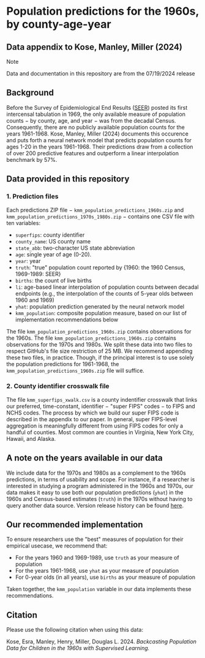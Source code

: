 # Population predictions for the 1960s, by county-age-year
Data appendix to Kose, Manley, Miller (2024)
---
>[!NOTE]
> Data and documentation in this repository are from the 07/19/2024 release

## Background
Before the Survey of Epidemiological End Results ([SEER](https://seer.cancer.gov/)) posted its first intercensal tabulation in 1969, the only available measure of population counts $-$ by county, age, and year $-$ was from the decadal Census. Consequently, there are no publicly available population counts for the years 1961-1968. Kose, Manley, Miller (2024) documents this occurence and puts forth a neural network model that predicts population counts for ages 1-20 in the years 1961-1968. Their predictions draw from a collection of over 200 predictive features and outperform a linear interpolation benchmark by 57\%. 

## Data provided in this repository
### 1. Prediction files
Each predictions ZIP file $-$ `kmm_population_predictions_1960s.zip` and `kmm_population_predictions_1970s_1980s.zip` $-$ contains one CSV file with ten variables: 

- `superfips`: county identifier
- `county_name`: US county name
- `state_abb`: two-character US state abbreviation
- `age`: single year of age (0-20).
- `year`: year
- `truth`: "true" population count reported by \{1960: the 1960 Census, 1969-1989: SEER\}
- `births`: the count of live births
- `li`: age-based linear interpolation of population counts between decadal endpoints (e.g., the interpolation of the counts of 5-year olds between 1960 and 1969)
- `yhat`: population prediction generated by the neural network model
- `kmm_population`: composite population measure, based on our list of implementation recommendations below

The file `kmm_population_predictions_1960s.zip` contains observations for the 1960s. The file `kmm_population_predictions_1960s.zip` contains observations for the 1970s and 1980s. We split these data into two files to respect GitHub's file size restriction of 25 MB. We recommend appending these two files, in practice. Though, if the principal interest is to use solely the population predictions for 1961-1968, the `kmm_population_predictions_1960s.zip` file will suffice. 

### 2. County identifier crosswalk file
The file `kmm_superfips_xwalk.csv` is a county indentifier crosswalk that links our preferred, time-constant, identifier $-$ "super FIPS" codes $-$ to FIPS and NCHS codes. The process by which we build our super FIPS code is described in the appendix to our paper. In general, super FIPS-level aggregation is meaningfully different from using FIPS codes for only a handful of counties. Most common are counties in Virginia, New York City, Hawaii, and Alaska.

## A note on the years available in our data
We include data for the 1970s and 1980s as a complement to the 1960s predictions, in terms of usability and scope. For instance, if a researcher is interested in studying a program administered in the 1960s and 1970s, our data makes it easy to use both our population predictions (`yhat`) in the 1960s and Census-based estimates (`truth`) in the 1970s without having to query another data source. Version release history can be found [here](https://github.com/henrymanley/population_predictions_1960s/commits/main/).

## Our recommended implementation
To ensure researchers use the "best" measures of population for their empirical usecase, we recommend that: 
- For the years 1960 and 1969-1989, use `truth` as your measure of population
- For the years 1961-1968, use `yhat` as your measure of population
- For 0-year olds (in all years), use `births` as your measure of population

Taken together, the `kmm_population` variable in our data implements these recommendations. 

## Citation
Please use the following citation when using this data:

Kose, Esra, Manley, Henry, Miller, Douglas L. 2024. _Backcasting Population Data for Children in the 1960s with
Supervised Learning._
